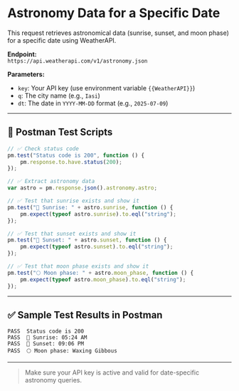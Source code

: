 # Astronomy Data for a Specific Date

This request retrieves astronomical data (sunrise, sunset, and moon phase) for a specific date using WeatherAPI.

**Endpoint:**  
`https://api.weatherapi.com/v1/astronomy.json`

**Parameters:**
- `key`: Your API key (use environment variable `{{WeatherAPI}}`)
- `q`: The city name (e.g., `Iasi`)
- `dt`: The date in `YYYY-MM-DD` format (e.g., `2025-07-09`)

---

## 🧪 Postman Test Scripts

```javascript
// ✅ Check status code
pm.test("Status code is 200", function () {
    pm.response.to.have.status(200);
});

// ✅ Extract astronomy data
var astro = pm.response.json().astronomy.astro;

// ✅ Test that sunrise exists and show it
pm.test("🌅 Sunrise: " + astro.sunrise, function () {
    pm.expect(typeof astro.sunrise).to.eql("string");
});

// ✅ Test that sunset exists and show it
pm.test("🌇 Sunset: " + astro.sunset, function () {
    pm.expect(typeof astro.sunset).to.eql("string");
});

// ✅ Test that moon phase exists and show it
pm.test("🌕 Moon phase: " + astro.moon_phase, function () {
    pm.expect(typeof astro.moon_phase).to.eql("string");
});
```

---

## ✅ Sample Test Results in Postman

```
PASS  Status code is 200  
PASS  🌅 Sunrise: 05:24 AM  
PASS  🌇 Sunset: 09:06 PM  
PASS  🌕 Moon phase: Waxing Gibbous  
```

---

> Make sure your API key is active and valid for date-specific astronomy queries.
